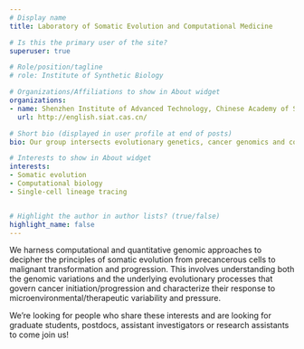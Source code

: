 ```yaml
---
# Display name
title: Laboratory of Somatic Evolution and Computational Medicine

# Is this the primary user of the site?
superuser: true

# Role/position/tagline
# role: Institute of Synthetic Biology

# Organizations/Affiliations to show in About widget
organizations:
- name: Shenzhen Institute of Advanced Technology, Chinese Academy of Sciences
  url: http://english.siat.cas.cn/

# Short bio (displayed in user profile at end of posts)
bio: Our group intersects evolutionary genetics, cancer genomics and computational modeling to delineate the evolutionary dynamics of tumor growth and metastasis.

# Interests to show in About widget
interests:
- Somatic evolution
- Computational biology
- Single-cell lineage tracing


# Highlight the author in author lists? (true/false)
highlight_name: false
---
```


We harness computational and quantitative genomic approaches to decipher the principles of somatic evolution from precancerous cells to malignant transformation and progression. This involves understanding both the genomic variations and the underlying evolutionary processes that govern cancer initiation/progression and characterize their response to microenvironmental/therapeutic variability and pressure.

We’re looking for people who share these interests and are looking for graduate students, postdocs, assistant investigators or research assistants to come join us!
